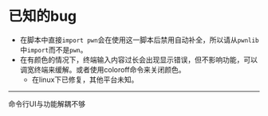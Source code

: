 # 已知的bug

+ 在脚本中直接`import pwn`会在使用这一脚本后禁用自动补全，所以请从`pwnlib`中`import`而不是`pwn`。
+ 在有颜色的情况下，终端输入内容过长会出现显示错误，但不影响功能，可以调宽终端来缓解。或者使用coloroff命令来关闭颜色。
    + 在linux下已修复，其他平台未知。



---
命令行UI与功能解耦不够